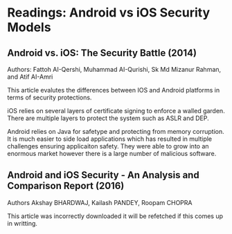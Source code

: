 # Readings: Android vs iOS Security Models

## Android vs. iOS: The Security Battle (2014)

Authors: Fattoh AI-Qershi, Muhammad AI-Qurishi, Sk Md Mizanur Rahman, and Atif AI-Amri

This article evalutes the differences between IOS and Android platforms in terms of security protections.

iOS relies on several layers of certificate signing to enforce a walled garden. There are multiple layers to protect the system such as ASLR and DEP.

Android relies on Java for safetype and protecting from memory corruption. It is much easier to side load applications which has resulted in multiple challenges ensuring applicaiton safety. They were able to grow into an enormous market however there is a large number of malicious software.

## Android and iOS Security - An Analysis and Comparison Report (2016)

Authors Akshay BHARDWAJ, Kailash PANDEY, Roopam CHOPRA

This article was incorrectly downloaded it will be refetched if this comes up in writting.
